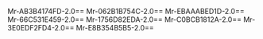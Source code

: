 Mr-AB3B4174FD-2.0==
Mr-062B1B754C-2.0==
Mr-EBAAABED1D-2.0==
Mr-66C531E459-2.0==
Mr-1756D82EDA-2.0==
Mr-C0BCB1812A-2.0==
Mr-3E0EDF2FD4-2.0==
Mr-E8B354B5B5-2.0==
